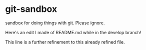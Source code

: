git-sandbox
===========

sandbox for doing things with git.  Please ignore.

Here's an edit I made of README.md while in the develop branch!

This line is a further refinement to this already refined file.
